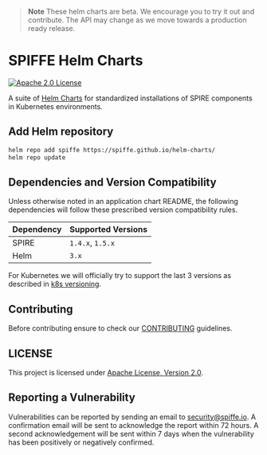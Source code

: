 > **Note**
> These helm charts are beta. We encourage you to try it out and contribute. The API may change as we move towards a production ready release.

# SPIFFE Helm Charts

[![Apache 2.0 License](https://img.shields.io/github/license/spiffe/helm-charts?style=for-the-badge)](https://opensource.org/licenses/Apache-2.0)

A suite of [Helm Charts](https://helm.sh/docs) for standardized installations of SPIRE components in Kubernetes environments.

## Add Helm repository

```bash
helm repo add spiffe https://spiffe.github.io/helm-charts/
helm repo update
```

## Dependencies and Version Compatibility

Unless otherwise noted in an application chart README, the following dependencies will follow these prescribed version compatibility rules.

| Dependency | Supported Versions |
|:-----------|:-------------------|
| SPIRE      | `1.4.x`, `1.5.x`   |
| Helm       | `3.x`              |

For Kubernetes we will officially try to support the last 3 versions as described in [k8s versioning](https://kubernetes.io/releases/version-skew-policy/#supported-versions).

## Contributing

Before contributing ensure to check our [CONTRIBUTING](CONTRIBUTING.md) guidelines.

## LICENSE

This project is licensed under [Apache License, Version 2.0](LICENSE).

## Reporting a Vulnerability

Vulnerabilities can be reported by sending an email to security@spiffe.io. A confirmation email will be sent to acknowledge the report within 72 hours. A second acknowledgement will be sent within 7 days when the vulnerability has been positively or negatively confirmed.
